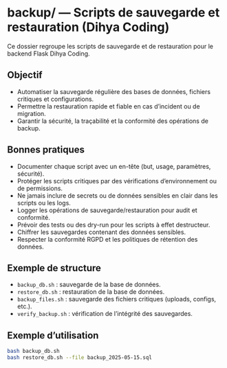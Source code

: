 # backup/ — Scripts de sauvegarde et restauration (Dihya Coding)

Ce dossier regroupe les scripts de sauvegarde et de restauration pour le backend Flask Dihya Coding.

## Objectif

- Automatiser la sauvegarde régulière des bases de données, fichiers critiques et configurations.
- Permettre la restauration rapide et fiable en cas d’incident ou de migration.
- Garantir la sécurité, la traçabilité et la conformité des opérations de backup.

## Bonnes pratiques

- Documenter chaque script avec un en-tête (but, usage, paramètres, sécurité).
- Protéger les scripts critiques par des vérifications d’environnement ou de permissions.
- Ne jamais inclure de secrets ou de données sensibles en clair dans les scripts ou les logs.
- Logger les opérations de sauvegarde/restauration pour audit et conformité.
- Prévoir des tests ou des dry-run pour les scripts à effet destructeur.
- Chiffrer les sauvegardes contenant des données sensibles.
- Respecter la conformité RGPD et les politiques de rétention des données.

## Exemple de structure

- `backup_db.sh` : sauvegarde de la base de données.
- `restore_db.sh` : restauration de la base de données.
- `backup_files.sh` : sauvegarde des fichiers critiques (uploads, configs, etc.).
- `verify_backup.sh` : vérification de l’intégrité des sauvegardes.

## Exemple d’utilisation

```bash
bash backup_db.sh
bash restore_db.sh --file backup_2025-05-15.sql